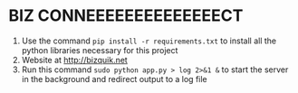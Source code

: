 # BIZ CONNEEEEEEEEEEEEEECT
1. Use the command `pip install -r requirements.txt` to install all the python 
libraries necessary for this project
2. Website at http://bizquik.net
3. Run this command `sudo python app.py > log 2>&1 &` to start the server in the background and redirect output to a log file
